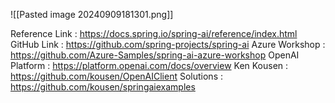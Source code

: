 
![[Pasted image 20240909181301.png]]



Reference Link : https://docs.spring.io/spring-ai/reference/index.html
GitHub Link : https://github.com/spring-projects/spring-ai
Azure Workshop : https://github.com/Azure-Samples/spring-ai-azure-workshop
OpenAI Platform : https://platform.openai.com/docs/overview
Ken Kousen : https://github.com/kousen/OpenAIClient
Solutions : https://github.com/kousen/springaiexamples
